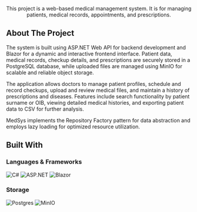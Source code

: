 <p align="center">
    This project is a web-based medical management system. It is for managing patients, medical records, appointments, and prescriptions. 
</p>

<!-- ABOUT THE PROJECT -->
## About The Project

The system is built using ASP.NET Web API for backend development and Blazor for a dynamic and interactive frontend interface. Patient data, medical records, checkup details, and prescriptions are securely stored 
in a PostgreSQL database, while uploaded files are managed using MinIO for scalable and reliable object storage.

The application allows doctors to manage patient profiles, schedule and record checkups, upload and review medical files, and maintain a history of prescriptions and diseases. Features include search functionality 
by patient surname or OIB, viewing detailed medical histories, and exporting patient data to CSV for further analysis.

MedSys implements the Repository Factory pattern for data abstraction and employs lazy loading for optimized resource utilization. 

## Built With

### Languages & Frameworks
![C#](https://img.shields.io/badge/c%23-%23239120.svg?style=for-the-badge&logo=csharp&logoColor=white)
![ASP.NET](https://img.shields.io/badge/ASP.NET-512BD4?style=for-the-badge&logo=dotnet&logoColor=white)
![Blazor](https://img.shields.io/badge/blazor-%235C2D91.svg?style=for-the-badge&logo=blazor&logoColor=white)

### Storage
![Postgres](https://img.shields.io/badge/postgres-%23316192.svg?style=for-the-badge&logo=postgresql&logoColor=white)
![MinIO](https://img.shields.io/badge/MinIO-FF0000?style=for-the-badge&logo=minio&logoColor=white)


